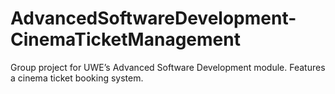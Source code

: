 # AdvancedSoftwareDevelopment-CinemaTicketManagement
Group project for UWE’s Advanced Software Development module. Features a cinema ticket booking system.
